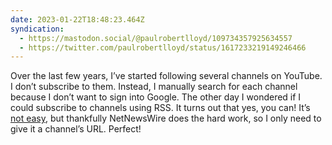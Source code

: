 ```yaml
---
date: 2023-01-22T18:48:23.464Z
syndication:
  - https://mastodon.social/@paulrobertlloyd/109734357925634557
  - https://twitter.com/paulrobertlloyd/status/1617233219149246466
---
```


Over the last few years, I’ve started following several channels on YouTube. I don’t subscribe to them. Instead, I manually search for each channel because I don’t want to sign into Google. The other day I wondered if I could subscribe to channels using RSS. It turns out that yes, you can! It’s [not easy](https://danielmiessler.com/blog/rss-feed-youtube-channel/), but thankfully NetNewsWire does the hard work, so I only need to give it a channel’s URL. Perfect!
